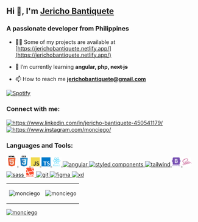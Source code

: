 ## Hi 👋, I'm [Jericho Bantiquete](https://jerichobantiquete.netlify.app/)

<h3 align="left">A passionate developer from Philippines</h3>

- 👨‍💻 Some of my projects are available at [https://jerichobantiquete.netlify.app/](https://jerichobantiquete.netlify.app/)

-  🌱 I’m currently learning **angular, php, ~~next js~~**

- 📫 How to reach me **jerichobantiquete@gmail.com**

[![Spotify](https://novatorem-hazel-psi.vercel.app/api/spotify?background_color=0D1117&border_color=f2f2f2)](https://open.spotify.com/user/bwbn9zmf30zbwy254iksud8lc)

<h3 align="left">Connect with me:</h3>
<p align="left">
<a href="https://www.linkedin.com/in/jericho-bantiquete-450541179/" target="blank"><img align="center" src="https://raw.githubusercontent.com/rahuldkjain/github-profile-readme-generator/master/src/images/icons/Social/linked-in-alt.svg" alt="https://www.linkedin.com/in/jericho-bantiquete-450541179/" height="20" width="30" /></a>
<a href="https://www.instagram.com/monciego/" target="blank"><img align="center" src="https://raw.githubusercontent.com/rahuldkjain/github-profile-readme-generator/master/src/images/icons/Social/instagram.svg" alt="https://www.instagram.com/monciego/" height="20" width="30" /></a>
</p>

<h3 align="left">Languages and Tools:</h3>
<p align="left"> 
<a href="https://www.w3.org/html/" target="_blank" rel="noreferrer"> 
  <img src="https://raw.githubusercontent.com/devicons/devicon/master/icons/html5/html5-original-wordmark.svg" alt="html5" width="28" height="28"/>
 </a>
 <a href="https://www.w3schools.com/css/" target="_blank" rel="noreferrer"> 
   <img src="https://raw.githubusercontent.com/devicons/devicon/master/icons/css3/css3-original-wordmark.svg" alt="css3" width="28" height="28"/>
 </a>
  <a href="https://developer.mozilla.org/en-US/docs/Web/JavaScript" target="_blank" rel="noreferrer"> 
   <img src="https://raw.githubusercontent.com/devicons/devicon/master/icons/javascript/javascript-original.svg" alt="javascript" width="24" height="24"/> 
 </a>
  <a href="https://www.typescriptlang.org/" target="_blank" rel="noreferrer"> 
    <img src="https://raw.githubusercontent.com/devicons/devicon/master/icons/typescript/typescript-original.svg" alt="typescript" width="24" height="24"/> </a>
  <a href="https://reactjs.org/" target="_blank" rel="noreferrer"> 
   <img src="https://raw.githubusercontent.com/devicons/devicon/master/icons/react/react-original-wordmark.svg" alt="react" width="24" height="24"/>
 </a>
 <a href="https://angular.io" target="_blank" rel="noreferrer"> <img src="https://angular.io/assets/images/logos/angular/angular.svg" alt="angular" width="28" height="28"/> 
  </a>
  <a href="https://styled-components.com/" target="_blank" rel="noreferrer">
   <img src="https://cdn.worldvectorlogo.com/logos/styled-components-1.svg" alt="styled components" width="24" height="24"/>
 </a>
 <a href="https://tailwindcss.com/" target="_blank" rel="noreferrer">
  <img src="https://www.vectorlogo.zone/logos/tailwindcss/tailwindcss-icon.svg" alt="tailwind" width="24" height="24"/> 
 </a> 
  <a href="https://getbootstrap.com" target="_blank" rel="noreferrer"> 
    <img src="https://raw.githubusercontent.com/devicons/devicon/master/icons/bootstrap/bootstrap-plain-wordmark.svg" alt="bootstrap" width="24" height="24"/>
  </a>
 <a href="https://sass-lang.com" target="_blank" rel="noreferrer">
   <img src="https://raw.githubusercontent.com/devicons/devicon/master/icons/sass/sass-original.svg" alt="sass" width="24" height="24"/>
 </a>
  <a href="https://www.npmjs.com/" target="_blank" rel="noreferrer">
   <img src="https://cdn.worldvectorlogo.com/logos/npm.svg" alt="sass" width="50" height="24"/>
 </a>
 <a href="https://laravel.com/" target="_blank" rel="noreferrer">
  <img src="https://raw.githubusercontent.com/devicons/devicon/master/icons/laravel/laravel-plain-wordmark.svg" alt="laravel" width="24" height="24"/>
</a>
 <a href="https://git-scm.com/" target="_blank" rel="noreferrer">
   <img src="https://www.vectorlogo.zone/logos/git-scm/git-scm-icon.svg" alt="git" width="24" height="24"/> 
 </a>
 <a href="https://www.figma.com/" target="_blank" rel="noreferrer">
   <img src="https://www.vectorlogo.zone/logos/figma/figma-icon.svg" alt="figma" width="24" height="24"/>
 </a> 
<a href="https://www.adobe.com/products/xd.html" target="_blank" rel="noreferrer"> 
  <img src="https://cdn.worldvectorlogo.com/logos/adobe-xd.svg" alt="xd" width="24" height="24"/> 
 </a> 
</p>


<!-- <p>&nbsp;<img align="center" src="https://github-readme-stats.vercel.app/api?username=monciego&show_icons=true&locale=en" alt="monciego" /></p> -->

<!-- <p><img align="center" src="https://github-readme-streak-stats.herokuapp.com/?user=monciego&" alt="monciego" /></p> -->

<table width="100%"> 
  <tr>
  <td width="50%">
<p><img align="center" src="https://github-readme-stats.vercel.app/api?username=monciego&show_icons=true&locale=en&theme=radical"  alt="monciego" /></p> 

  </td>
  <td width="50%">

<p><img align="center" src="https://github-readme-streak-stats.herokuapp.com/?user=monciego&theme=radical"  alt="monciego" /></p>
  </td>
</table>


<p align="left"> <a href="https://github.com/ryo-ma/github-profile-trophy"><img src="https://github-profile-trophy.vercel.app/?username=monciego&theme=onestar&row=1&margin-w=15" alt="monciego" /></a> </p>

